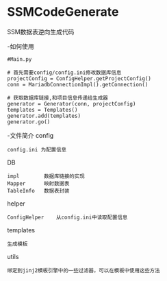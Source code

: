 # SSMCodeGenerate
 SSM数据表逆向生成代码

-如何使用

    #Main.py
    
    # 首先需要config/config.ini修改数据库信息
    projectConfig = ConfigHelper.getProjectConfig()
    conn = MariadbConnectionImpl().getConnection()
   
    # 获取数据库链接,和项目信息传递给生成器
    generator = Generator(conn, projectConfig)
    templates = Templates()
    generator.add(templates)
    generator.go()

-文件简介
config

    config.ini 为配置信息

DB

    impl        数据库链接的实现
    Mapper      映射数据表
    TableInfo   数据表封装
    
helper

    ConfigHelper    从config.ini中读取配置信息
    
templates
        
    生成模板
        
utils

    绑定到jinj2模板引擎中的一些过滤器，可以在模板中使用这些方法
    

    
        
